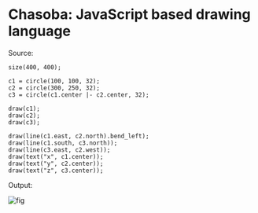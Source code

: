 # Chasoba: JavaScript based drawing language

Source:

```
size(400, 400);

c1 = circle(100, 100, 32);
c2 = circle(300, 250, 32);
c3 = circle(c1.center |- c2.center, 32);

draw(c1);
draw(c2);
draw(c3);

draw(line(c1.east, c2.north).bend_left);
draw(line(c1.south, c3.north));
draw(line(c3.east, c2.west));
draw(text("x", c1.center));
draw(text("y", c2.center));
draw(text("z", c3.center));
```

Output:

![fig](figs/out.svg)
